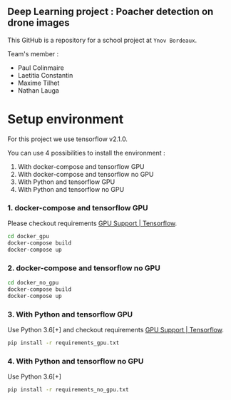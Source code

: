 Deep Learning project : Poacher detection on drone images
-----

This GitHub is a repository for a school project at `Ynov Bordeaux`.

Team's member :
- Paul Colinmaire
- Laetitia Constantin
- Maxime Tilhet
- Nathan Lauga

# Setup environment

For this project we use tensorflow v2.1.0.

You can use 4 possibilities to install the environment : 
1. With docker-compose and tensorflow GPU
2. With docker-compose and tensorflow no GPU
3. With Python and tensorflow GPU
4. With Python and tensorflow no GPU

### 1. docker-compose and tensorflow GPU

Please checkout requirements [GPU Support | Tensorflow](https://www.tensorflow.org/install/gpu).

```bash
cd docker_gpu
docker-compose build
docker-compose up
```
### 2. docker-compose and tensorflow no GPU

```bash
cd docker_no_gpu
docker-compose build
docker-compose up
```

### 3. With Python and tensorflow GPU

Use Python 3.6[+] and checkout requirements [GPU Support | Tensorflow](https://www.tensorflow.org/install/gpu).

```bash
pip install -r requirements_gpu.txt
```

### 4. With Python and tensorflow no GPU

Use Python 3.6[+]

```bash
pip install -r requirements_no_gpu.txt
```
